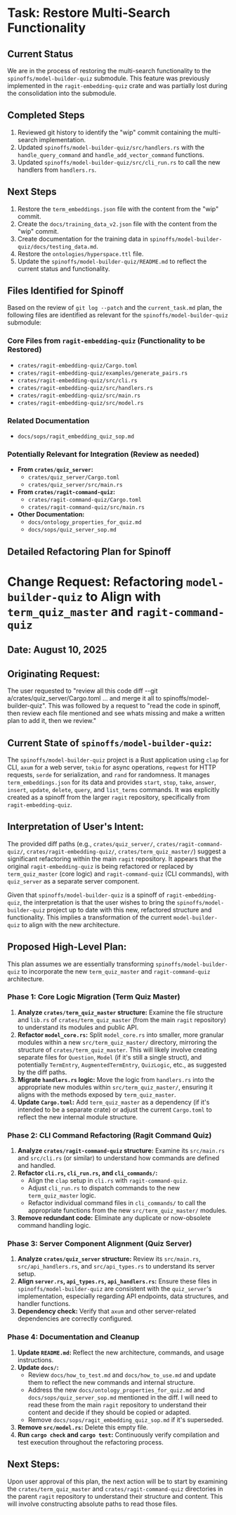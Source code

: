 # Task: Restore Multi-Search Functionality

## Current Status

We are in the process of restoring the multi-search functionality to the `spinoffs/model-builder-quiz` submodule. This feature was previously implemented in the `ragit-embedding-quiz` crate and was partially lost during the consolidation into the submodule.

## Completed Steps

1.  Reviewed git history to identify the "wip" commit containing the multi-search implementation.
2.  Updated `spinoffs/model-builder-quiz/src/handlers.rs` with the `handle_query_command` and `handle_add_vector_command` functions.
3.  Updated `spinoffs/model-builder-quiz/src/cli_run.rs` to call the new handlers from `handlers.rs`.

## Next Steps

1.  Restore the `term_embeddings.json` file with the content from the "wip" commit.
2.  Create the `docs/training_data_v2.json` file with the content from the "wip" commit.
3.  Create documentation for the training data in `spinoffs/model-builder-quiz/docs/testing_data.md`.
4.  Restore the `ontologies/hyperspace.ttl` file.
5.  Update the `spinoffs/model-builder-quiz/README.md` to reflect the current status and functionality.

## Files Identified for Spinoff

Based on the review of `git log --patch` and the `current_task.md` plan, the following files are identified as relevant for the `spinoffs/model-builder-quiz` submodule:

### Core Files from `ragit-embedding-quiz` (Functionality to be Restored)

*   `crates/ragit-embedding-quiz/Cargo.toml`
*   `crates/ragit-embedding-quiz/examples/generate_pairs.rs`
*   `crates/ragit-embedding-quiz/src/cli.rs`
*   `crates/ragit-embedding-quiz/src/handlers.rs`
*   `crates/ragit-embedding-quiz/src/main.rs`
*   `crates/ragit-embedding-quiz/src/model.rs`

### Related Documentation

*   `docs/sops/ragit_embedding_quiz_sop.md`

### Potentially Relevant for Integration (Review as needed)

*   **From `crates/quiz_server`:**
    *   `crates/quiz_server/Cargo.toml`
    *   `crates/quiz_server/src/main.rs`
*   **From `crates/ragit-command-quiz`:**
    *   `crates/ragit-command-quiz/Cargo.toml`
    *   `crates/ragit-command-quiz/src/main.rs`
*   **Other Documentation:**
    *   `docs/ontology_properties_for_quiz.md`
    *   `docs/sops/quiz_server_sop.md`

## Detailed Refactoring Plan for Spinoff

# Change Request: Refactoring `model-builder-quiz` to Align with `term_quiz_master` and `ragit-command-quiz`

## Date: August 10, 2025

## Originating Request:
The user requested to "review all this code diff --git a/crates/quiz_server/Cargo.toml ... and merge it all to spinoffs/model-builder-quiz". This was followed by a request to "read the code in spinoff, then review each file mentioned and see whats missing and make a written plan to add it, then we review."

## Current State of `spinoffs/model-builder-quiz`:
The `spinoffs/model-builder-quiz` project is a Rust application using `clap` for CLI, `axum` for a web server, `tokio` for async operations, `reqwest` for HTTP requests, `serde` for serialization, and `rand` for randomness. It manages `term_embeddings.json` for its data and provides `start`, `stop`, `take`, `answer`, `insert`, `update`, `delete`, `query`, and `list_terms` commands. It was explicitly created as a spinoff from the larger `ragit` repository, specifically from `ragit-embedding-quiz`.

## Interpretation of User's Intent:
The provided diff paths (e.g., `crates/quiz_server/`, `crates/ragit-command-quiz/`, `crates/ragit-embedding-quiz/`, `crates/term_quiz_master/`) suggest a significant refactoring within the main `ragit` repository. It appears that the original `ragit-embedding-quiz` is being refactored or replaced by `term_quiz_master` (core logic) and `ragit-command-quiz` (CLI commands), with `quiz_server` as a separate server component.

Given that `spinoffs/model-builder-quiz` is a spinoff of `ragit-embedding-quiz`, the interpretation is that the user wishes to bring the `spinoffs/model-builder-quiz` project up to date with this new, refactored structure and functionality. This implies a transformation of the current `model-builder-quiz` to align with the new architecture.

## Proposed High-Level Plan:

This plan assumes we are essentially transforming `spinoffs/model-builder-quiz` to incorporate the new `term_quiz_master` and `ragit-command-quiz` architecture.

### Phase 1: Core Logic Migration (Term Quiz Master)

1.  **Analyze `crates/term_quiz_master` structure:** Examine the file structure and `lib.rs` of `crates/term_quiz_master` (from the main `ragit` repository) to understand its modules and public API.
2.  **Refactor `model_core.rs`:** Split `model_core.rs` into smaller, more granular modules within a new `src/term_quiz_master/` directory, mirroring the structure of `crates/term_quiz_master`. This will likely involve creating separate files for `Question`, `Model` (if it's still a single struct), and potentially `TermEntry`, `AugmentedTermEntry`, `QuizLogic`, etc., as suggested by the diff paths.
3.  **Migrate `handlers.rs` logic:** Move the logic from `handlers.rs` into the appropriate new modules within `src/term_quiz_master/`, ensuring it aligns with the methods exposed by `term_quiz_master`.
4.  **Update `Cargo.toml`:** Add `term_quiz_master` as a dependency (if it's intended to be a separate crate) or adjust the current `Cargo.toml` to reflect the new internal module structure.

### Phase 2: CLI Command Refactoring (Ragit Command Quiz)

1.  **Analyze `crates/ragit-command-quiz` structure:** Examine its `src/main.rs` and `src/cli.rs` (or similar) to understand how commands are defined and handled.
2.  **Refactor `cli.rs`, `cli_run.rs`, and `cli_commands/`:**
    *   Align the `clap` setup in `cli.rs` with `ragit-command-quiz`.
    *   Adjust `cli_run.rs` to dispatch commands to the new `term_quiz_master` logic.
    *   Refactor individual command files in `cli_commands/` to call the appropriate functions from the new `src/term_quiz_master/` modules.
3.  **Remove redundant code:** Eliminate any duplicate or now-obsolete command handling logic.

### Phase 3: Server Component Alignment (Quiz Server)

1.  **Analyze `crates/quiz_server` structure:** Review its `src/main.rs`, `src/api_handlers.rs`, and `src/api_types.rs` to understand its server setup.
2.  **Align `server.rs`, `api_types.rs`, `api_handlers.rs`:** Ensure these files in `spinoffs/model-builder-quiz` are consistent with the `quiz_server`'s implementation, especially regarding API endpoints, data structures, and handler functions.
3.  **Dependency check:** Verify that `axum` and other server-related dependencies are correctly configured.

### Phase 4: Documentation and Cleanup

1.  **Update `README.md`:** Reflect the new architecture, commands, and usage instructions.
2.  **Update `docs/`:**
    *   Review `docs/how_to_test.md` and `docs/how_to_use.md` and update them to reflect the new commands and internal structure.
    *   Address the new `docs/ontology_properties_for_quiz.md` and `docs/sops/quiz_server_sop.md` mentioned in the diff. I will need to read these from the main `ragit` repository to understand their content and decide if they should be copied or adapted.
    *   Remove `docs/sops/ragit_embedding_quiz_sop.md` if it's superseded.
3.  **Remove `src/model.rs`:** Delete this empty file.
4.  **Run `cargo check` and `cargo test`:** Continuously verify compilation and test execution throughout the refactoring process.

## Next Steps:
Upon user approval of this plan, the next action will be to start by examining the `crates/term_quiz_master` and `crates/ragit-command-quiz` directories in the parent `ragit` repository to understand their structure and content. This will involve constructing absolute paths to read those files.
